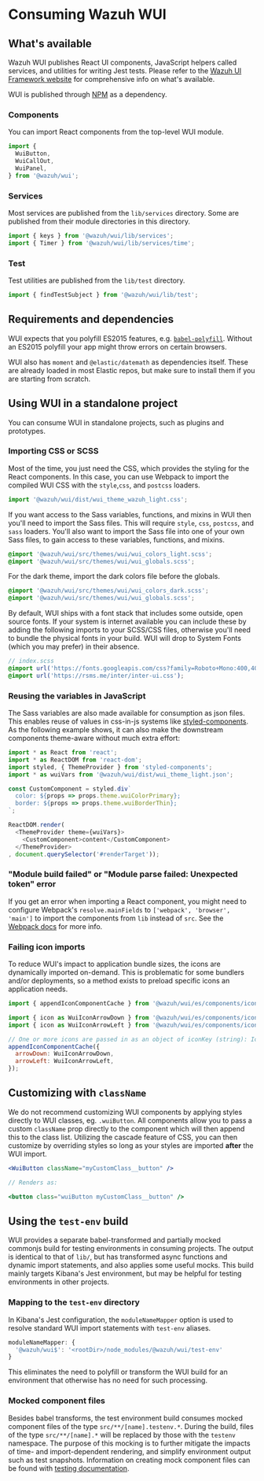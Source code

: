 # Consuming Wazuh WUI

## What's available

Wazuh WUI publishes React UI components, JavaScript helpers called services, and utilities for writing Jest tests. Please refer to the [Wazuh UI Framework website](https://wazuh.github.io/wui) for comprehensive info on what's available.

WUI is published through [NPM](https://www.npmjs.com/package/@wazuh/wui) as a dependency.

### Components

You can import React components from the top-level WUI module.

```js
import {
  WuiButton,
  WuiCallOut,
  WuiPanel,
} from '@wazuh/wui';
```

### Services

Most services are published from the `lib/services` directory. Some are published from their module directories in this directory.

```js
import { keys } from '@wazuh/wui/lib/services';
import { Timer } from '@wazuh/wui/lib/services/time';
```

### Test

Test utilities are published from the `lib/test` directory.

```js
import { findTestSubject } from '@wazuh/wui/lib/test';
```

## Requirements and dependencies

WUI expects that you polyfill ES2015 features, e.g. [`babel-polyfill`](https://babeljs.io/docs/usage/polyfill/). Without an ES2015 polyfill your app might throw errors on certain browsers.

WUI also has `moment` and `@elastic/datemath` as dependencies itself. These are already loaded in most Elastic repos, but make sure to install them if you are starting from scratch.

## Using WUI in a standalone project

You can consume WUI in standalone projects, such as plugins and prototypes.

### Importing CSS or SCSS

Most of the time, you just need the CSS, which provides the styling for the React components. In this case, you can use Webpack to import the compiled WUI CSS with the `style`,`css`, and `postcss` loaders.

```js
import '@wazuh/wui/dist/wui_theme_wazuh_light.css';
```

If you want access to the Sass variables, functions, and mixins in WUI then you'll need to import the Sass files. This will require `style`, `css`, `postcss`, and `sass` loaders. You'll also want to import the Sass file into one of your own Sass files, to gain access to these variables, functions, and mixins.

```scss
@import '@wazuh/wui/src/themes/wui/wui_colors_light.scss';
@import '@wazuh/wui/src/themes/wui/wui_globals.scss';
```

For the dark theme, import the dark colors file before the globals.

```scss
@import '@wazuh/wui/src/themes/wui/wui_colors_dark.scss';
@import '@wazuh/wui/src/themes/wui/wui_globals.scss';
```


By default, WUI ships with a font stack that includes some outside, open source fonts. If your system is internet available you can include these by adding the following imports to your SCSS/CSS files, otherwise you'll need to bundle the physical fonts in your build. WUI will drop to System Fonts (which you may prefer) in their absence.

```scss
// index.scss
@import url('https://fonts.googleapis.com/css?family=Roboto+Mono:400,400i,700,700i');
@import url('https://rsms.me/inter/inter-ui.css');
```

### Reusing the variables in JavaScript

The Sass variables are also made available for consumption as json files. This enables reuse of values in css-in-js systems like [styled-components](https://www.styled-components.com). As the following example shows, it can also make the downstream components theme-aware without much extra effort:

```js
import * as React from 'react';
import * as ReactDOM from 'react-dom';
import styled, { ThemeProvider } from 'styled-components';
import * as wuiVars from '@wazuh/wui/dist/wui_theme_light.json';

const CustomComponent = styled.div`
  color: ${props => props.theme.wuiColorPrimary};
  border: ${props => props.theme.wuiBorderThin};
`;

ReactDOM.render(
  <ThemeProvider theme={wuiVars}>
    <CustomComponent>content</CustomComponent>
  </ThemeProvider>
, document.querySelector('#renderTarget'));
```

### "Module build failed" or "Module parse failed: Unexpected token" error

If you get an error when importing a React component, you might need to configure Webpack's `resolve.mainFields` to `['webpack', 'browser', 'main']` to import the components from `lib` instead of `src`. See the [Webpack docs](https://webpack.js.org/configuration/resolve/#resolve-mainfields) for more info.

### Failing icon imports

To reduce WUI's impact to application bundle sizes, the icons are dynamically imported on-demand. This is problematic for some bundlers and/or deployments, so a method exists to preload specific icons an application needs.

```javascript
import { appendIconComponentCache } from '@wazuh/wui/es/components/icon/icon';

import { icon as WuiIconArrowDown } from '@wazuh/wui/es/components/icon/assets/arrow_down';
import { icon as WuiIconArrowLeft } from '@wazuh/wui/es/components/icon/assets/arrow_left';

// One or more icons are passed in as an object of iconKey (string): IconComponent
appendIconComponentCache({
  arrowDown: WuiIconArrowDown,
  arrowLeft: WuiIconArrowLeft,
});
```

## Customizing with `className`

We do not recommend customizing WUI components by applying styles directly to WUI classes, eg. `.wuiButton`. All components allow you to pass a custom `className` prop directly to the component which will then append this to the class list. Utilizing the cascade feature of CSS, you can then customize by overriding styles so long as your styles are imported **after** the WUI import.

```jsx
<WuiButton className="myCustomClass__button" />

// Renders as:

<button class="wuiButton myCustomClass__button" />
```

## Using the `test-env` build

WUI provides a separate babel-transformed and partially mocked commonjs build for testing environments in consuming projects. The output is identical to that of `lib/`, but has transformed async functions and dynamic import statements, and also applies some useful mocks. This build mainly targets Kibana's Jest environment, but may be helpful for testing environments in other projects.

### Mapping to the `test-env` directory

In Kibana's Jest configuration, the `moduleNameMapper` option is used to resolve standard WUI import statements with `test-env` aliases.

```js
moduleNameMapper: {
  '@wazuh/wui$': '<rootDir>/node_modules/@wazuh/wui/test-env'
}
```

This eliminates the need to polyfill or transform the WUI build for an environment that otherwise has no need for such processing.

### Mocked component files

Besides babel transforms, the test environment build consumes mocked component files of the type `src/**/[name].testenv.*`. During the build, files of the type `src/**/[name].*` will be replaced by those with the `testenv` namespace. The purpose of this mocking is to further mitigate the impacts of time- and import-dependent rendering, and simplify environment output such as test snapshots. Information on creating mock component files can be found with [testing documentation](testing.md).
